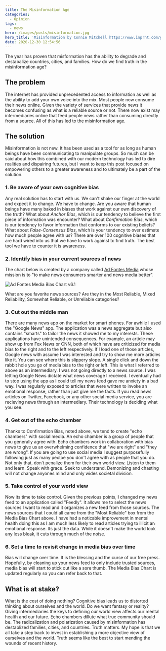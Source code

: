 ```yaml
---
title: The Misinformation Age
categories:
  - Opinion
tags:
  - news
hero: /images/posts/misinformation.jpg
hero_title: 'Misinformation by Connie Mitchell https://www.inprnt.com/gallery/pri-sm/misinformation/'
date: 2020-12-30 12:54:56
---
```


The year has proven that misformation has the ability to degrade and destabalize countries, cities, and families.  How do we find truth in the misinformation age?

<!-- more -->

## The problem
The internet has provided unprecedented access to information as well as the ability to add your own voice into the mix.  Most people now consume their news online.  Given the variety of services that provide news it becomes confusing as what is a reliable source or not.  There now exist may intermediaries online that feed people news rather than consuming directly from a source.  All of this has led to the misinformation age.

## The solution
Misinformation is not new.  It has been used as a tool for as long as human beings have been communicating to manipulate groups.  So much can be said about how this combined with our modern technology has led to dire realities and dispairing futures, but I want to keep this post focused on empowering others to a greater awareness and to ultimately be a part of the solution.

### 1. Be aware of your own cognitive bias
Any real solution has to start with us.  We can't shake our finger at the world and expect it to change.  We have to change.  Are you aware that human beings have many baked in biases that work against our own discovery of the truth?  What about *Anchor Bias*, which is our tendency to believe the first piece of information was encounter?  What about *Confirmation Bias*, which is our tendency to favor information that conforms to our existing beliefs?  What about *False-Consensus Bias*, which is your tendency to over estimate how much people agree with us?  There are over 100 cognitive biases that are hard wired into us that we have to work against to find truth. The best tool we have to counter it is awareness.

### 2. Identify bias in your current sources of news
The chart below is created by a company called [Ad Fontes Media](https://www.adfontesmedia.com/about-ad-fontes-media/) whose mission is to "to make news consumers smarter and news media better".

![Ad Fontes Media Bias Chart v6.1](/images/posts/ad-fontes-media-bias.jpg)

What are you favorite news sources?  Are they in the Most Reliable, Mixed Reliability, Somewhat Reliable, or Unreliable categories?

### 3. Cut out the middle man
There are many news app on the market for smart phones.  For awhile I used the "Google News" app.  The application was a news aggregate but also contains "smarts" to tailor the news it showed me to my interests.  These applications have unintended consequences.  For example, an article may show up from Fox News or CNN, both of which have are criticized for media bias to the right and to the left respectively.  If I load one of those articles, Google news with assume I was interested and try to show me more articles like it.  You can see where this is slippery slope.  A single click and down the rabbit hole you go of media bias to the right or left.  This is what I referred to above as an intermediary.  I was not going directly to a news source.  I was letting Google News dictate what news coverage I received. I eventually had to stop using the app as I could tell my news feed gave me anxiety in a bad way.  I was regularly exposed to articles that were written to invoke an emotional response, rather than just give me the facts.  If you read news articles on Twitter, Facebook, or any other social media service, you are recieving news through an intermediary.  Their technology is deciding what you see.

### 4. Get out of the echo chamber
Thanks to Confirmation Bias, noted above, we tend to create "echo chambers" with social media.  An echo chamber is a group of people that you generally agree with.  Echo chambers work in collaboration with bias news to give us an overwhelming confidence that "we are right" and "they are wrong".  If you are going to use social media I suggest purposefully following just as many peolpe you don't agree with as people that you do.  Not only that, don't penalize them for their own world view.  Listen to them and learn.  Speak with grace.  Seek to understand.  Demonizing and chasting will not change anyones mind and only wides societal division.

### 5. Take control of your world view
Now its time to take control.  Given the previous points, I changed my news feed to an application called "Feedly".  It allows me to select the news sources I want to read and it organizes a new feed from those sources.  The news sources that I could all came from the "Most Reliable" box from the Media Bias Chart above.  I have had a noticable improvement in mental health doing this as I am much less likely to read articles trying to illicit an emotional response.  Its just the data.  While it doesn't make the world look any less bleak, it cuts through much of the noise.  

### 6. Set a time to revisit change in media bias over time
Bias will change over time.  It is the blessing and the curse of our free press.  Hopefully, by cleaning up your news feed to only include trusted sources, media bias will start to stick out like a sore thumb.  The Media Bias Chart is updated regularly so you can refer back to that.

## What is at stake?
What is the cost of doing nothing?  Cognitive bias leads us to distorted thinking about ourselves and the world.  Do we want fantasy or reality?   Giving intermediaries the keys to defining our world view affects our mental health and our future.  Echo chambers dillute what true community should be.  The radicalization and polarization caused by misinformation has destablized families, cities, and countries.  Truth matters.  My hope is that we all take a step back to invest in establishing a more objective view of ourselves and the world.  Truth seems like the best to start mending the wounds of recent history.